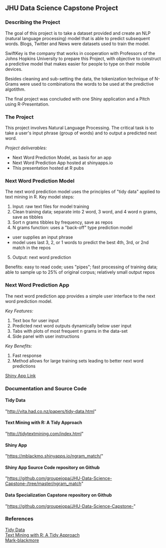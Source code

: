 
## JHU Data Science Capstone Project

### Describing the Project
The goal of this project is to take a dataset provided and create an NLP (natural language processing) model that is able to predict subsequent words. Blogs, Twitter and News were datasets used to train the model.

SwiftKey is the company that works in cooperation with Professors of the Johns Hopkins University to prepare this Project, with objective to construct a predictive model that makes easier for people to type on their mobile devices.

Besides cleaning and sub-setting the data, the tokenization technique of N-Grams were used to combinations the words to be used at the predictive algotithm.

The final project was concluded with one Shiny application and a Pitch using R-Presentation.

### The Project 

This project involves Natural Language Processing.  The critical task is to 
take a user's input phrase (group of words) and to output a predicted next word.  

*Project deliverables:*  

- Next Word Prediction Model, as basis for an app
- Next Word Prediction App hosted at shinyapps.io
- This presentation hosted at R pubs

### Next Word Prediction Model

The next word prediction model uses the principles of "tidy data" applied to text mining in R. Key model steps: 

1. Input: raw text files for model training
2. Clean training data; separate into 2 word, 3 word, and 4 word n grams, save as tibbles
3. Sort n grams tibbles by frequency, save as repos
4. N grams function: uses a "back-off" type prediction model
  - user supplies an input phrase
  - model uses last 3, 2, or 1 words to predict the best 4th, 3rd, or 2nd match in the repos
5. Output: next word prediction

Benefits: easy to read code; uses "pipes"; fast processing of training data; able to sample up to 25% of original corpus; relatively small output repos

### Next Word Prediction App 

The next word prediction app provides a simple user interface to the next word prediction model.  

*Key Features:*  

1. Text box for user input  
2. Predicted next word outputs dynamically below user input  
3. Tabs with plots of most frequent n grams in the data-set
4. Side panel with user instructions  

*Key Benefits:*  

1. Fast response  
2. Method allows for large training sets leading to better next word predictions

[Shiny App Link](https://mblackmo.shinyapps.io/ngram_match/)  

### Documentation and Source Code

#### Tidy Data  
"http://vita.had.co.nz/papers/tidy-data.html"

#### Text Mining with R: A Tidy Approach  
"http://tidytextmining.com/index.html"

#### Shiny App    
"https://mblackmo.shinyapps.io/ngram_match/"

#### Shiny App Source Code repository on Github    
"https://github.com/groupejopa/JHU-Data-Science-Capstone-/tree/master/ngram_match"

#### Data Specialization Capstone repository on Github    
"https://github.com/groupejopa/JHU-Data-Science-Capstone-"


### References
[Tidy Data](http://vita.had.co.nz/papers/tidy-data.html)  
[Text Mining with R: A Tidy Approach](http://tidytextmining.com/index.html)  
[Mark-blackmore](https://github.com/mark-blackmore/JHU-Data-Science-Capstone/)

